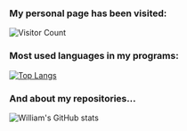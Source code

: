 ### My personal page has been visited:
![Visitor Count](https://profile-counter.glitch.me/willchen0207/count.svg)
### Most used languages in my programs:
[![Top Langs](https://github-readme-stats.vercel.app/api/top-langs/?username=willchen0207)](https://github.com/willchen0207/github-readme-stats)
### And about my repositories...
![William's GitHub stats](https://github-readme-stats.vercel.app/api?username=willchen0207&show_icons=true&theme=tokyonight)
<!--
**WillChen0207/willchen0207** is a ✨ _special_ ✨ repository because its `README.md` (this file) appears on your GitHub profile.

Here are some ideas to get you started:

- 🔭 I’m currently working on ...
- 🌱 I’m currently learning ...
- 👯 I’m looking to collaborate on ...
- 🤔 I’m looking for help with ...
- 💬 Ask me about ...
- 📫 How to reach me: ...
- 😄 Pronouns: ...
- ⚡ Fun fact: ...
-->
